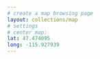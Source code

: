 ```yaml
---
# create a map browsing page
layout: collections/map
# settings
# center map:
lat: 47.474095
long: -115.927939
---
```

